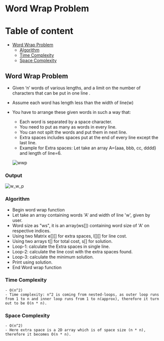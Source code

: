 # Word Wrap Problem


# Table of content
- [Word Wrap Problem](#word-wrap-Problem)
    - [Algorithm](#algorithm)
    - [Time Complexity](#time-complexity)
    - [Space Complexity](#space-complexity)
 


## Word Wrap Problem

- Given ‘n’ words of various lengths, and a limit on the number of characters that can be put in one line .
- Assume each word has length less than the width of line(w)
- You have to arrange these given words in such a way that:

  - Each word is separated by a space character.
  - You need to put as many as words in every line.
  - You can not spilt the words and put them in next line.
  - Extra spaces includes spaces put at the end of every line except the last line.
  - Example for Extra spaces: Let take an array A={aaa, bbb, cc, dddd} and length of line=6.
  
  ![wwp](https://user-images.githubusercontent.com/76229635/167290207-01928ec7-1e65-4f1b-b00c-599bb1b4fca1.jpg)
### Output  
  ![w_w_p](https://user-images.githubusercontent.com/76229635/167291024-65abc470-3bc1-4b2e-b034-aa9a3192bf04.png)



### Algorithm

- Begin word wrap function
- Let take an array containing words 'A' and width of line 'w', given by user.
- Word size as "ws", it is an array(ws[]) containing word size of 'A' on respective indices.
- Using two Matrix e[][] for extra spaces, l[][] for line cost.
- Using two arrays t[] for total cost, s[] for solution.
- Loop-1: calculate the Extra spaces in single line.
- Loop-2: calculate the line cost with the extra spaces found.
- Loop-3: calculate the minimum solution.
- Print using solution.
- End Word wrap function


### Time Complexity
```
- O(n^2)
- Time complexity: n^2 is coming from nested-loops, as outer loop runs from 1 to n and inner loop runs from 1 to n(approx), therefore it turn out to be O(n * n).
``` 
### Space Complexity
```
- O(n^2)
- Here extra space is a 2D array which is of space size (n * n), therefore it becomes O(n * n).
``` 
